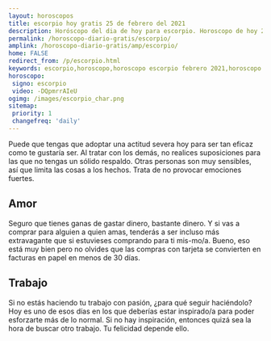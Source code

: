 ```yaml
---
layout: horoscopos
title: escorpio hoy gratis 25 de febrero del 2021 
description: Horóscopo del dia de hoy para escorpio. Horoscopo de hoy 25 de febrero del 2021. Las predicciones de amor, trabajo, vida personal gratis.
permalink: /horoscopo-diario-gratis/escorpio/
amplink: /horoscopo-diario-gratis/amp/escorpio/
home: FALSE
redirect_from: /p/escorpio.html
keywords: escorpio,horoscopo,horoscopo escorpio febrero 2021,horoscopo escorpio hoy,tarot escorpio febrero 2021,horoscopo escorpio,tarot escorpio hoy,horoscopo de hoy,horoscopo diario,tarot del amor,horoscopo de hoy escorpio,horoscopo diario del tarot, Horoscopo de hoy escorpio 25 de febrero del 2021,horóscopo del día, el horoscopo de hoy
horoscopo:
 signo: escorpio
 video: -DQpmrrAIeU
ogimg: /images/escorpio_char.png
sitemap:
 priority: 1
 changefreq: 'daily'
---
```



Puede que tengas que adoptar una actitud severa hoy para ser tan eficaz como te gustaría ser. Al tratar con los demás, no realices suposiciones para las que no tengas un sólido respaldo. Otras personas son muy sensibles, así que limita las cosas a los hechos. Trata de no provocar emociones fuertes.

## Amor

Seguro que tienes ganas de gastar dinero, bastante dinero. Y si vas a comprar para alguien a quien amas, tenderás a ser incluso más extravagante que si estuvieses comprando para ti mis-mo/a. Bueno, eso está muy bien pero no olvides que las compras con tarjeta se convierten en facturas en papel en menos de 30 días.

## Trabajo

Si no estás haciendo tu trabajo con pasión, ¿para qué seguir haciéndolo? Hoy es uno de esos días en los que deberías estar inspirado/a para poder esforzarte más de lo normal. Si no hay inspiración, entonces quizá sea la hora de buscar otro trabajo. Tu felicidad depende ello.